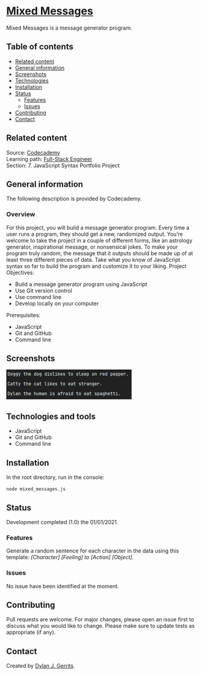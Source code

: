 # [Mixed Messages](https://www.codecademy.com/paths/full-stack-engineer-career-path/tracks/fscp-javascript-syntax-portfolio-project/modules/fscp-mixed-messages/kanban_projects/mixed-messages)
Mixed Messages is a message generator program.

## Table of contents
- [Related content](#related-content)
- [General information](#general-information)
- [Screenshots](#screenshots)
- [Technologies](#technologies-and-tools)
- [Installation](#installation)
- [Status](#status)
  - [Features](#features)
  - [Issues](#issues)
- [Contributing](#contributing)
- [Contact](#contact)

## Related content
Source: [Codecademy](https://www.codecademy.com/)  
Learning path: [Full-Stack Engineer](https://www.codecademy.com/learn/paths/full-stack-engineer-career-path)  
Section: 7. JavaScript Syntax Portfolio Project

## General information

The following description is provided by Codecademy.

### Overview
For this project, you will build a message generator program. Every time a user runs a program, they should get a new, randomized output. You’re welcome to take the project in a couple of different forms, like an astrology generator, inspirational message, or nonsensical jokes. To make your program truly random, the message that it outputs should be made up of at least three different pieces of data. Take what you know of JavaScript syntax so far to build the program and customize it to your liking.
Project Objectives:
- Build a message generator program using JavaScript
- Use Git version control
- Use command line
- Develop locally on your computer

Prerequisites:
- JavaScript
- Git and GitHub
- Command line

## Screenshots

![Output example](https://github.com/Dyrits/MIXED-MESSAGES/blob/main/output_example.png)

## Technologies and tools
- JavaScript
- Git and GitHub
- Command line

## Installation
In the root directory, run in the console: 
```
node mixed_messages.js
```

## Status
Development completed (1.0) the 01/01/2021.

### Features
Generate a random sentence for each character in the data using this template:
*[Character] [Feeling] to [Action] [Object].*

### Issues
No issue have been identified at the moment.

## Contributing
Pull requests are welcome. For major changes, please open an issue first to discuss what you would like to change.
Please make sure to update tests as appropriate (if any).

## Contact
Created by [Dylan J. Gerrits](https://github.com/Dyrits).
